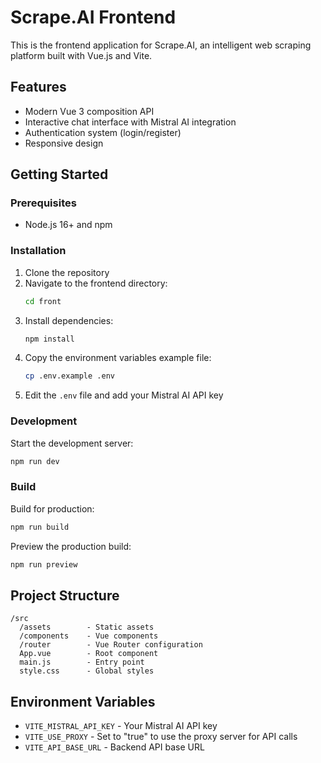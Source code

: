 # Scrape.AI Frontend

This is the frontend application for Scrape.AI, an intelligent web scraping platform built with Vue.js and Vite.

## Features

- Modern Vue 3 composition API
- Interactive chat interface with Mistral AI integration
- Authentication system (login/register)
- Responsive design

## Getting Started

### Prerequisites

- Node.js 16+ and npm

### Installation

1. Clone the repository
2. Navigate to the frontend directory:
   ```bash
   cd front
   ```
3. Install dependencies:
   ```bash
   npm install
   ```
4. Copy the environment variables example file:
   ```bash
   cp .env.example .env
   ```
5. Edit the `.env` file and add your Mistral AI API key

### Development

Start the development server:

```bash
npm run dev
```

### Build

Build for production:

```bash
npm run build
```

Preview the production build:

```bash
npm run preview
```

## Project Structure

```
/src
  /assets        - Static assets
  /components    - Vue components
  /router        - Vue Router configuration
  App.vue        - Root component
  main.js        - Entry point
  style.css      - Global styles
```

## Environment Variables

- `VITE_MISTRAL_API_KEY` - Your Mistral AI API key
- `VITE_USE_PROXY` - Set to "true" to use the proxy server for API calls
- `VITE_API_BASE_URL` - Backend API base URL
